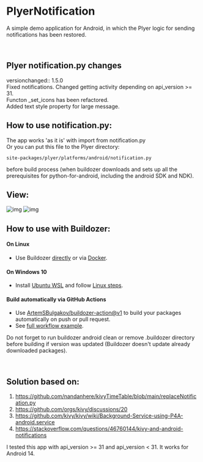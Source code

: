 # PlyerNotification

A simple demo application for Android, in which the Plyer logic for sending notifications has been restored.  

<br>

## Plyer notification.py changes
versionchanged:: 1.5.0  
Fixed notifications. Changed getting activity depending on api_version >= 31.  
Functon _set_icons has been refactored.  
Added text style property for large message.

## How to use notification.py:
The app works 'as it is' with import from notification.py  
Or you can put this file to the Plyer directory:

    site-packages/plyer/platforms/android/notification.py

before build process (when buildozer downloads and sets up all the prerequisites for python-for-android, including the android SDK and NDK).

## View:
![img](https://github.com/NikitaKokarev/SpaceVim/blob/main/md_files/view_1.png)
![img](https://github.com/NikitaKokarev/SpaceVim/blob/main/md_files/view_2.png)

## How to use with Buildozer:

#### On Linux

- Use Buildozer [directly](https://github.com/kivy/buildozer#installing-buildozer-with-target-python-3-default) 
  or via [Docker](https://github.com/kivy/buildozer/blob/master/Dockerfile).

#### On Windows 10

- Install [Ubuntu WSL](https://ubuntu.com/wsl) and follow [Linux steps](#On-Linux).

#### Build automatically via GitHub Actions

- Use [ArtemSBulgakov/buildozer-action@v1](https://github.com/ArtemSBulgakov/buildozer-action)
  to build your packages automatically on push or pull request.
- See [full workflow example](https://github.com/ArtemSBulgakov/buildozer-action#full-workflow).


Do not forget to run buildozer android clean or remove .buildozer directory before building if version was updated (Buildozer doesn't update already downloaded packages).

<br>

## Solution based on:
1) https://github.com/nandanhere/kivyTimeTable/blob/main/replaceNotification.py  
2) https://github.com/orgs/kivy/discussions/20  
3) https://github.com/kivy/kivy/wiki/Background-Service-using-P4A-android.service  
4) https://stackoverflow.com/questions/46760144/kivy-and-android-notifications  

I tested this app with api_version >= 31 and api_version < 31. It works for Android 14.
